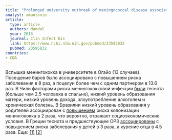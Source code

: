 ```yaml
---
title: "Prolonged university outbreak of meningococcal disease associated with a serogroup B strain rarely seen in the United States"
analyst: amantonio
article:
  type: article
  authors: Mandal
  year: 2013
  journal: Clin Infect Dis
  link: https://www.ncbi.nlm.nih.gov/pubmed/23595832
  pubmed: 23595832
countries:
- США
---
```


Вспышка менингококка в университете в Огайо (13 случаев). Посещение баров было ассоциировано с повышением риска заболевания в 8 раз, а поцелуи более чем с одним партнером в 13.6 раз.
В Чили факторами риска менингококковой инфекции [были](https://wwwnc.cdc.gov/eid/article/23/7/16-0129_article) теснота (больше чем 2.5 человека в спальне), низкий уровень образования матери, низкий уровень дохода, злоупотребление алкоголем и хроническая болезнь.
В Бразилии низкий уровень образования у родителей ассоциирован с [повышением](https://www.ncbi.nlm.nih.gov/pubmed/26222063) риска колонизации менингококка в 2 раза, что вероятно, отражает социоэкономические условия.
В Греции теснота и предшествующее ОРЗ [ассоциированы](https://www.ncbi.nlm.nih.gov/pubmed/27351742) с повышением риска заболевания у детей в 3 раза, а курение отца в 4.5 раза. Еще: [[1]](https://www.ncbi.nlm.nih.gov/pubmed/15736029) [[2]](https://www.ncbi.nlm.nih.gov/pubmed/11811858)
